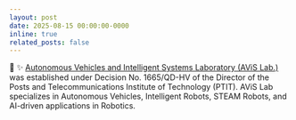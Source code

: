 ```yaml
---
layout: post
date: 2025-08-15 00:00:00-0000
inline: true
related_posts: false
---
```


🚀 :sparkles: [Autonomous Vehicles and Intelligent Systems Laboratory (AViS Lab.)](https://sea.ptit.edu.vn/nghien-cuu/nhom-nghien-cuu/) was established under Decision No. 1665/QD-HV of the Director of the Posts and Telecommunications Institute of Technology (PTIT). AViS Lab specializes in Autonomous Vehicles, Intelligent Robots, STEAM Robots, and AI-driven applications in Robotics.